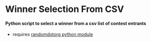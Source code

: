 # Winner Selection From CSV

#### Python script to select a winner from a csv list of contest entrants

+ requires [randomdotorg python module](http://pypi.python.org/pypi/randomdotorg/)